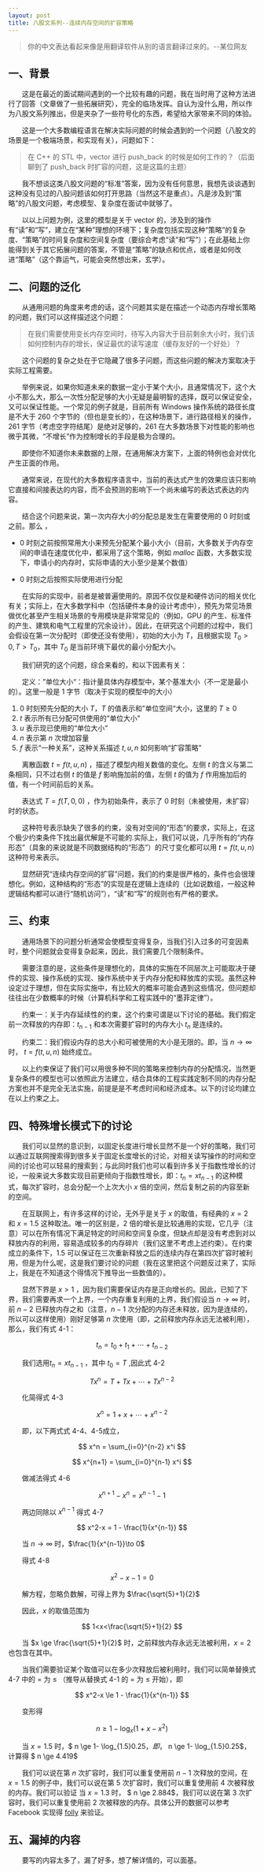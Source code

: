 ```yaml
---
layout: post
title: 八股文系列--连续内存空间的扩容策略
---
```


> 你的中文表达看起来像是用翻译软件从别的语言翻译过来的。--某位网友

## 一、背景<br>
&emsp;&emsp;这是在最近的面试期间遇到的一个比较有趣的问题，我在当时用了这种方法进行了回答（文章做了一些拓展研究），完全的临场发挥。自认为没什么用，所以作为八股文系列推出，但是夹杂了一些符号化的东西，希望给大家带来不同的体验。<br>

&emsp;&emsp;这是一个大多数编程语言在解决实际问题的时候会遇到的一个问题（八股文的场景是一个极端场景，和实现有关），问题如下：

> 在 C++ 的 STL 中，vector 进行 push_back 的时候是如何工作的？（后面聊到了 push_back 时扩容的问题，这是这篇的主题）

&emsp;&emsp;我不想谈这类八股文问题的“标准”答案，因为没有任何意思，我想先谈谈遇到这种没有见过的八股问题该如何打开思路（当然这不是重点）。凡是涉及到“策略”的八股文问题，考虑模型、复杂度在面试中就够了。<br>

&emsp;&emsp;以以上问题为例，这里的模型是关于 vector 的，涉及到的操作有“读”和“写”，建立在“某种”理想的环境下；复杂度包括实现这种“策略”的复杂度、“策略”的时间复杂度和空间复杂度（要综合考虑“读”和“写”）；在此基础上你能得到关于其它拓展问题的答案，不管是“策略”的缺点和优点，或者是如何改进“策略”（这个靠运气，可能会突然想出来，玄学）。<br>

## 二、问题的泛化<br>

&emsp;&emsp;从通用问题的角度来考虑的话，这个问题其实是在描述一个动态内存增长策略的问题，我们可以这样描述这个问题：<br>

> 在我们需要使用变长内存空间时，待写入内容大于目前剩余大小时，我们该如何控制内存的增长，保证最优的读写速度（缓存友好的一个好处）？

&emsp;&emsp;这个问题的复杂之处在于它隐藏了很多子问题，而这些问题的解决方案取决于实际工程需要。<br>

&emsp;&emsp;举例来说，如果你知道未来的数据一定小于某个大小，且通常情况下，这个大小不那么大，那么一次性分配足够的大小无疑是最明智的选择，既可以保证安全，又可以保证性能。一个常见的例子就是，目前所有 Windows 操作系统的路径长度是不大于 260 个字节的（但也是变长的），在这种场景下，进行路径相关的操作，261 字节（考虑空字符结尾）是绝对足够的，261 在大多数场景下对性能的影响也微乎其微，“不增长”作为控制增长的手段是极为合理的。<br>

&emsp;&emsp;即使你不知道你未来数据的上限，在通用解决方案下，上面的特例也会对优化产生正面的作用。<br>

&emsp;&emsp;通常来说，在现代的大多数程序语言中，当前的表达式产生的效果应该只影响它直接和间接表达的内容，而不会预测的影响下一个尚未编写的表达式表达的内容。<br>

&emsp;&emsp;结合这个问题来说，第一次内存大小的分配总是发生在需要使用的 0 时刻或之前。那么 ，<br>

- 0 时刻之前按照常用大小来预先分配某个最小大小（目前，大多数关于内存空间的申请在速度优化中，都采用了这个策略，例如 *malloc* 函数，大多数实现下，申请小的内存时，实际申请的大小至少是某个数值）

- 0 时刻之后按照实际使用进行分配

&emsp;&emsp;在实际的实现中，前者是被普遍使用的。原因不仅仅是和硬件访问的相关优化有关；实际上，在大多数学科中（包括硬件本身的设计考虑中），预先为常见场景做优化甚至产生相关场景的专用模块是非常常见的（例如，GPU 的产生、标准件的产生、建筑和电气工程里的冗余设计）。因此，在研究这个问题的过程中，我们会假设在第一次分配时（即使还没有使用），初始的大小为 $T$，且根据实现 $T_0 >0,T>T_0$，其中 $T_0$ 是当前环境下最优的最小分配大小。<br>

&emsp;&emsp;我们研究的这个问题，综合来看的，和以下因素有关：<br>

&emsp;&emsp;定义：”单位大小“：指计量具体内存模型中，某个基准大小（不一定是最小的）。这里一般是 $1$ 字节（取决于实现的模型中的大小）<br>

1. 0 时刻预先分配的大小 $T$，$T$ 的值表示和”单位空间“大小，这里的 ${T}\geqslant{0}$
2. $t$ 表示所有已分配可供使用的“单位大小”
3. $u$ 表示现已使用的“单位大小”
4. $n$ 表示第 $n$ 次增加容量
5. $f$ 表示“一种关系”，这种关系描述 $t,u,n$ 如何影响“扩容策略”

&emsp;&emsp;离散函数 $t=f(t,u,n)$ ，描述了模型内相关数值的变化。左侧 $t$ 的含义与第二条相同，只不过右侧 $t$ 的值是 $f$ 影响施加前的值，左侧 $t$ 的值为 $f$ 作用施加后的值，有一个时间前后的关系。<br>

&emsp;&emsp;表达式  $T=f(T,0,0)$ ，作为初始条件，表示了 0 时刻（未被使用，未扩容）时的状态。<br>

&emsp;&emsp;这种符号表示缺失了很多的约束，没有对空间的“形态”的要求，实际上，在这个极少约束条件下找出最优解是不可能的.实际上，我们可以说，几乎所有的“内存形态”（具象的来说就是不同数据结构的“形态”）的尺寸变化都可以用 $t=f(t,u,n)$ 这种符号来表示。<br>

&emsp;&emsp;显然研究“连续内存空间的扩容”问题，我们的约束是很严格的，条件也会很理想化。例如，这种结构的“形态”的实现是在逻辑上连续的（比如说数组，一般这种逻辑结构都可以进行“随机访问”），“读”和“写”的规则也有严格的要求。<br>

## 三、约束<br>

&emsp;&emsp;通用场景下的问题分析通常会使模型变得复杂，当我们引入过多的可变因素时，整个问题就会变得复杂起来，因此，我们需要几个限制条件。<br>

&emsp;&emsp;需要注意的是，这些条件是理想化的，具体的实施在不同层次上可能取决于硬件的实现、操作系统的实现、操作系统中关于内存分配和释放库的实现。虽然这种设定过于理想，但在实际实施中，有比较大的概率可能会遇到这些情况，但问题却往往出在少数概率的时候（计算机科学和工程实践中的“墨菲定律”）。<br>

&emsp;&emsp;约束一：关于内存延续性的约束，这个约束可谓是以下讨论的基础。我们假定前一次释放的内存即：$t_{n-1}$ 和本次需要扩容时的内存大小 $t_n$ 是连续的。<br>

&emsp;&emsp;约束二：我们假设内存的总大小和可被使用的大小是无限的。即，当 $n\to \infty$ 时， $t=f(t,u,n)$  始终成立。<br>

&emsp;&emsp;以上约束保证了我们可以用很多种不同的策略来控制内存的分配情况，当然更复杂条件的模型也可以依照此方法建立，结合具体的工程实践定制不同的内存分配方案也并不是完全无法实施，前提是是不考虑时间和经济成本。以下的讨论均建立在以上约束之上。<br>

## 四、特殊增长模式下的讨论<br>

&emsp;&emsp;我们可以显然的意识到，以固定长度进行增长显然不是一个好的策略，我们可以通过互联网搜索得到很多关于固定长度增长的讨论，对相关读写操作的时间和空间的讨论也可以轻易的搜索到；与此同时我们也可以看到许多关于指数性增长的讨论，一般来说大多数实现目前更倾向于指数性增长，即：$t_n = x{t_{n-1}}$ 的这种模式，每次扩容时，总会分配一个上次大小 $x$ 倍的空间，然后复制之前的内容至新的空间。<br>

&emsp;&emsp;在互联网上，有许多这样的讨论，无外乎是关于 $x$ 的取值，有经典的 $x=2$ 和 $x=1.5$ 这种取法。唯一的区别是，2 倍的增长是比较通用的实现，它几乎（注意）可以在所有情况下满足特定的时间和空间复杂度，但缺点却是没有考虑到对以释放内存的利用，容易造成较多的内存碎片（我们这里不考虑上述约束）。在约束成立的条件下，1.5 可以保证在三次重新释放之后的连续内存在第四次扩容时被利用，但是为什么呢，这是我们要讨论的问题（我在这里把这个问题反过来了，实际上，我是在不知道这个得情况下推导出一些数值的）。

&emsp;&emsp;显然下界是 $x>1$ ，因为我们需要保证内存是正向增长的。因此，已知了下界，我们需要再求一个上界，一个内存重复利用的上界，我们假设当 $n\to \infty$ 时，前 $n-2$ 已释放内存之和（注意，$n-1$ 次分配的内存还未释放，因为是连续的，所以可以这样使用）刚好足够第 $n$ 次使用（即，之前释放内存永远无法被利用），那么，我们有式 4-1：<br>

$$
t_n = t_0 + t_1 + \cdots +t_{n-2}
$$

&emsp;&emsp;我们选用$t_n = x{t_{n-1}}$ ，其中 $t_0 = T$ ,因此式 4-2<br>

$$
T{x^n} = T + Tx +\cdots +T{x^{n-2}}
$$

&emsp;&emsp;化简得式 4-3<br>

$$
x^n = 1+x+\cdots +x^{n-2}
$$


&emsp;&emsp;即，以下两式式 4-4、4-5成立，<br>

$$
x^n = \sum_{i=0}^{n-2} x^i
$$

$$
x^{n+1} = \sum_{i=0}^{n-1} x^i
$$

&emsp;&emsp;做减法得式 4-6<br>

$$
x^{n+1} - x^n = x^{n-1}-1
$$

&emsp;&emsp;两边同除以 $x^{n-1}$ 得式 4-7<br>

$$
x^2-x = 1 - \frac{1}{x^{n-1}}
$$

&emsp;&emsp;当  $n\to \infty$ 时，$\frac{1}{x^{n-1}}\to 0$ <br>

&emsp;&emsp;得式 4-8<br>

$$
x^2-x-1=0
$$

&emsp;&emsp;解方程，忽略负数解，可得上界为 $\frac{\sqrt{5}+1}{2}$<br>

&emsp;&emsp;因此，$x$ 的取值范围为<br>

$$
1<x<\frac{\sqrt{5}+1}{2}
$$

&emsp;&emsp;当 $x \ge \frac{\sqrt{5}+1}{2}$ 时，之前释放内存永远无法被利用，$x=2$ 也包含在其中。<br>

&emsp;&emsp;当我们需要验证某个取值可以在多少次释放后被利用时，我们可以简单替换式 4-7 中的 $=$ 为 $\le$ （推导从替换式 4-1 的 $=$ 为 $\le$ 开始），即<br>

$$
x^2-x \le 1 - \frac{1}{x^{n-1}}
$$

&emsp;&emsp;变形得<br>

$$
n \ge 1-\log_{x}({1+x-x^2})
$$


&emsp;&emsp;当 $x=1.5$ 时，$ n \ge 1-  \log_{1.5}0.25$，即，$ n \ge 1-  \log_{1.5}0.25$，计算得 $ n \ge 4.419$<br>

&emsp;&emsp;我们可以说在第 $n$ 次扩容时，我们可以重复使用前 $n-1$ 次释放的空间，在  $x=1.5$ 的例子中，我们可以说在第 5 次扩容时，我们可以重复使用前 4 次被释放的内存。我们可以验证 当 $x=1.3$ 时， $ n \ge 2.884$，我们可以说在第 3 次扩容时，我们可以重复使用前 2 次被释放的内存。具体公开的数据可以参考 Facebook 实现得 [folly](https://github.com/facebook/folly/blob/master/folly/docs/FBVector.md#memory-handling) 来验证。<br>

## 五、漏掉的内容<br>

&emsp;&emsp;要写的内容太多了，漏了好多，想了解详情的，可以面基。

